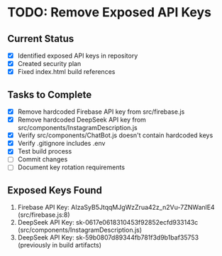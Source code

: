 # TODO: Remove Exposed API Keys

## Current Status
- [x] Identified exposed API keys in repository
- [x] Created security plan
- [x] Fixed index.html build references

## Tasks to Complete
- [x] Remove hardcoded Firebase API key from src/firebase.js
- [x] Remove hardcoded DeepSeek API key from src/components/InstagramDescription.js
- [x] Verify src/components/ChatBot.js doesn't contain hardcoded keys
- [x] Verify .gitignore includes .env
- [x] Test build process
- [ ] Commit changes
- [ ] Document key rotation requirements

## Exposed Keys Found
1. Firebase API Key: AIzaSyB5JtqqMJgWzZrua42z_n2Vu-7ZNWanlE4 (src/firebase.js:8)
2. DeepSeek API Key: sk-0617e0618310453f92852ecfd933143c (src/components/InstagramDescription.js)
3. DeepSeek API Key: sk-59b0807d89344fb781f3d9b1baf35753 (previously in build artifacts)
